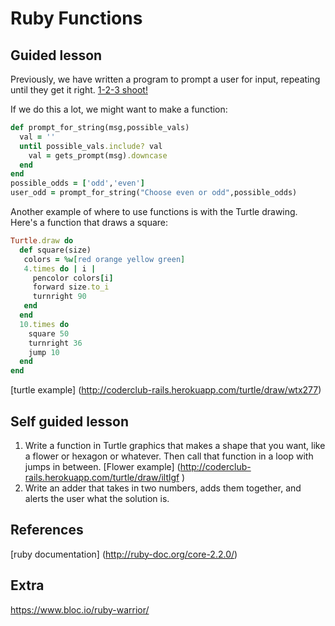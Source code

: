 # Ruby Functions

## Guided lesson

Previously, we have written a program to prompt a user for input, repeating until they get it right. 
[1-2-3 shoot!](http://coderclub-rails.herokuapp.com/try/ruby/18u4ig8)

If we do this a lot, we might want to make a function:

```ruby
def prompt_for_string(msg,possible_vals)
  val = ''
  until possible_vals.include? val
    val = gets_prompt(msg).downcase
  end
end
possible_odds = ['odd','even']
user_odd = prompt_for_string("Choose even or odd",possible_odds)
```

Another example of where to use functions is with the Turtle drawing. Here's a function that
draws a square:

```ruby
Turtle.draw do
  def square(size)
   colors = %w[red orange yellow green]
   4.times do | i |
     pencolor colors[i]
     forward size.to_i
     turnright 90
   end
  end
  10.times do 
    square 50
    turnright 36
    jump 10
  end
end
```

[turtle example] (http://coderclub-rails.herokuapp.com/turtle/draw/wtx277)

## Self guided lesson
1. Write a function in Turtle graphics that makes a shape that you want, like a flower or hexagon or whatever. Then call 
that function in a loop with jumps in between. 
[Flower example] (http://coderclub-rails.herokuapp.com/turtle/draw/iltlgf )
1. Write an adder that takes in two numbers, adds them together, and alerts the user what the solution is. 

## References
[ruby documentation] (http://ruby-doc.org/core-2.2.0/)

## Extra
https://www.bloc.io/ruby-warrior/


